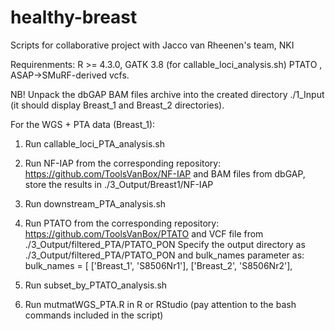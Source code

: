 # healthy-breast
Scripts for collaborative project with Jacco van Rheenen's team, NKI

Requirenments: R >= 4.3.0, GATK 3.8 (for callable_loci_analysis.sh) PTATO , ASAP->SMuRF-derived vcfs.

NB! Unpack the dbGAP BAM files archive into the created directory ./1_Input (it should display Breast_1 and Breast_2 directories).

For the WGS + PTA data (Breast_1):

1. Run callable_loci_PTA_analysis.sh
2. Run NF-IAP from the corresponding repository: https://github.com/ToolsVanBox/NF-IAP and BAM files from dbGAP, store the results in ./3_Output/Breast1/NF-IAP
3. Run downstream_PTA_analysis.sh
4. Run PTATO from the corresponding repository: https://github.com/ToolsVanBox/PTATO and VCF file from ./3_Output/filtered_PTA/PTATO_PON
   Specify the output directory as ./3_Output/filtered_PTA/PTATO_PON  and bulk_names parameter as:
   bulk_names = [
    ['Breast_1', 'S8506Nr1'],
    ['Breast_2', 'S8506Nr2'],
   
5. Run subset_by_PTATO_analysis.sh
6. Run mutmatWGS_PTA.R in R or RStudio (pay attention to the bash commands included in the script)
